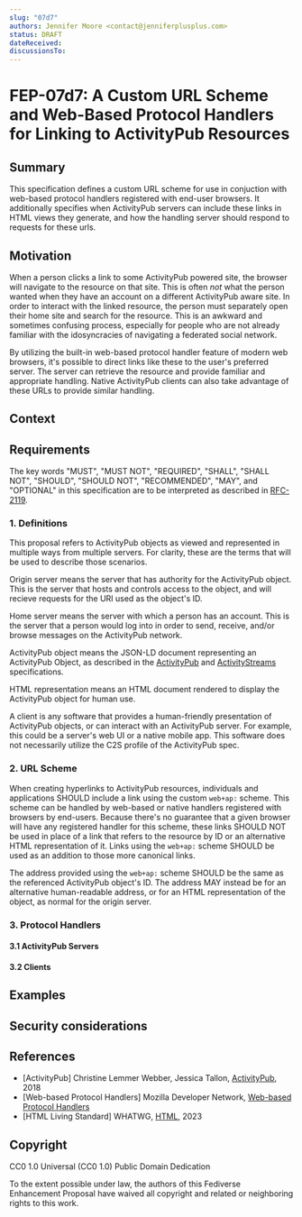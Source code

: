 ```yaml
---
slug: "07d7"
authors: Jennifer Moore <contact@jenniferplusplus.com>
status: DRAFT
dateReceived: 
discussionsTo: 
---
```

# FEP-07d7: A Custom URL Scheme and Web-Based Protocol Handlers for Linking to ActivityPub Resources

## Summary

This specification defines a custom URL scheme for use in conjuction with web-based protocol handlers registered with end-user browsers. It additionally specifies when ActivityPub servers can include these links in HTML views they generate, and how the handling server should respond to requests for these urls.

## Motivation

When a person clicks a link to some ActivityPub powered site, the browser will navigate to the resource on that site. This is often *not* what the person wanted when they have an account on a different ActivityPub aware site. In order to interact with the linked resource, the person must separately open their home site and search for the resource. This is an awkward and sometimes confusing process, especially for people who are not already familiar with the idosyncracies of navigating a federated social network.

By utilizing the built-in web-based protocol handler feature of modern web browsers, it's possible to direct links like these to the user's preferred server. The server can retrieve the resource and provide familiar and appropriate handling. Native ActivityPub clients can also take advantage of these URLs to provide similar handling. 

## Context

## Requirements

The key words "MUST", "MUST NOT", "REQUIRED", "SHALL", "SHALL NOT", "SHOULD", "SHOULD NOT", "RECOMMENDED", "MAY", and "OPTIONAL" in this specification are to be interpreted as described in [RFC-2119].

### 1. Definitions

This proposal refers to ActivityPub objects as viewed and represented in multiple ways from multiple servers. For clarity, these are the terms that will be used to describe those scenarios.

Origin server means the server that has authority for the ActivityPub object. This is the server that hosts and controls access to the object, and will recieve requests for the URI used as the object's ID.

Home server means the server with which a person has an account. This is the server that a person would log into in order to send, receive, and/or browse messages on the ActivityPub network.

ActivityPub object means the JSON-LD document representing an ActivityPub Object, as described in the [ActivityPub] and [ActivityStreams] specifications.

HTML representation means an HTML document rendered to display the ActivityPub object for human use.

A client is any software that provides a human-friendly presentation of ActivityPub objects, or can interact with an ActivityPub server. For example, this could be a server's web UI or a native mobile app. This software does not necessarily utilize the C2S profile of the ActivityPub spec.

### 2. URL Scheme

When creating hyperlinks to ActivityPub resources, individuals and applications SHOULD include a link using the custom `web+ap:` scheme. This scheme can be handled by web-based or native handlers registered with browsers by end-users. Because there's no guarantee that a given browser will have any registered handler for this scheme, these links SHOULD NOT be used in place of a link that refers to the resource by ID or an alternative HTML representation of it. Links using the `web+ap:` scheme SHOULD be used as an addition to those more canonical links.

The address provided using the `web+ap:` scheme SHOULD be the same as the referenced ActivityPub object's ID. The address MAY instead be for an alternative human-readable address, or for an HTML representation of the object, as normal for the origin server.

### 3. Protocol Handlers

#### 3.1 ActivityPub Servers

#### 3.2 Clients


## Examples


## Security considerations


## References

- \[ActivityPub\] Christine Lemmer Webber, Jessica Tallon, [ActivityPub], 2018
- \[Web-based Protocol Handlers\] Mozilla Developer Network, [Web-based Protocol Handlers]
- \[HTML Living Standard\] WHATWG, [HTML], 2023

## Copyright

CC0 1.0 Universal (CC0 1.0) Public Domain Dedication

To the extent possible under law, the authors of this Fediverse Enhancement Proposal have waived all copyright and related or neighboring rights to this work.

[RFC-2119]: https://www.rfc-editor.org/rfc/rfc2119
[ActivityPub]: https://www.w3.org/TR/activitypub/
[Web-based Protocol Handlers]: https://developer.mozilla.org/en-US/docs/Web/API/Navigator/registerProtocolHandler/Web-based_protocol_handlers
[HTML]: https://html.spec.whatwg.org/multipage/system-state.html#custom-handlers
[ActivityStreams]: https://www.w3.org/TR/activitystreams-core/